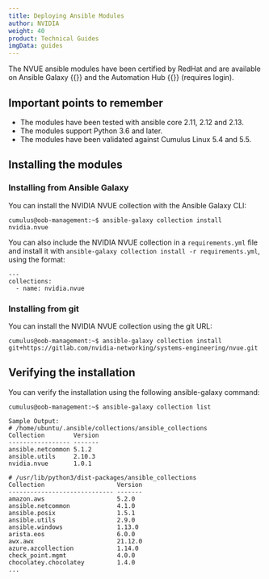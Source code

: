 ```yaml
---
title: Deploying Ansible Modules
author: NVIDIA
weight: 40
product: Technical Guides
imgData: guides
---
```

The NVUE ansible modules have been certified by RedHat and are available on Ansible Galaxy {{<exlink url="https://galaxy.ansible.com/nvidia/nvue" text="here">}} and the Automation Hub {{<exlink url="https://console.redhat.com/ansible/automation-hub/repo/published/nvidia/nvue/" text="here">}} (requires login).

## Important points to remember

- The modules have been tested with ansible core 2.11, 2.12 and 2.13.
- The modules support Python 3.6 and later.
- The modules have been validated against Cumulus Linux 5.4 and 5.5.

## Installing the modules

### Installing from Ansible Galaxy

You can install the NVIDIA NVUE collection with the Ansible Galaxy CLI:

```
cumulus@oob-management:~$ ansible-galaxy collection install nvidia.nvue
```

You can also include the NVIDIA NVUE collection in a `requirements.yml` file and install it with `ansible-galaxy collection install -r requirements.yml`, using the format:

```
---
collections:
  - name: nvidia.nvue
```

### Installing from git

You can install the NVIDIA NVUE collection using the git URL:

```
cumulus@oob-management:~$ ansible-galaxy collection install git+https://gitlab.com/nvidia-networking/systems-engineering/nvue.git
```

## Verifying the installation

You can verify the installation using the following ansible-galaxy command:

```
cumulus@oob-management:~$ ansible-galaxy collection list

Sample Output:
# /home/ubuntu/.ansible/collections/ansible_collections
Collection        Version
----------------- -------
ansible.netcommon 5.1.2
ansible.utils     2.10.3
nvidia.nvue       1.0.1

# /usr/lib/python3/dist-packages/ansible_collections
Collection                    Version
----------------------------- -------
amazon.aws                    5.2.0
ansible.netcommon             4.1.0
ansible.posix                 1.5.1
ansible.utils                 2.9.0
ansible.windows               1.13.0
arista.eos                    6.0.0
awx.awx                       21.12.0
azure.azcollection            1.14.0
check_point.mgmt              4.0.0
chocolatey.chocolatey         1.4.0
...
```